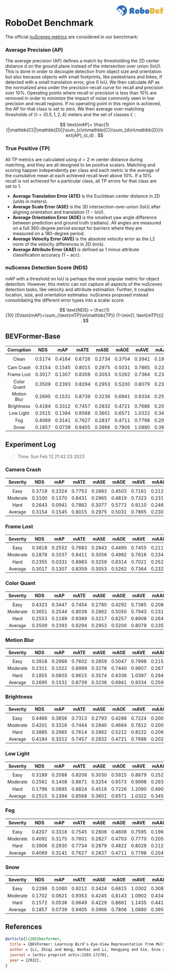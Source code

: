 <img src="../figs/logo2.png" align="right" width="30%">

# RoboDet Benchmark

The official [nuScenes metrics](https://www.nuscenes.org/object-detection/?externalData=all&mapData=all&modalities=Any) are considered in our benchmark:

### Average Precision (AP)

The average precision (AP) defines a match by thresholding the 2D center distance d on the ground plane instead of the intersection over union (IoU). This is done in order to decouple detection from object size and orientation but also because objects with small footprints, like pedestrians and bikes, if detected with a small translation error, give $0$ IoU.
We then calculate AP as the normalized area under the precision-recall curve for recall and precision over 10%. Operating points where recall or precision is less than $10$% are removed in order to minimize the impact of noise commonly seen in low precision and recall regions. If no operating point in this region is achieved, the AP for that class is set to zero. We then average over-matching thresholds of $\mathbb{D}=\{0.5, 1, 2, 4\}$ meters and the set of classes $\mathbb{C}$ :

$$
\text{mAP}= \frac{1}{|\mathbb{C}||\mathbb{D}|}\sum_{c\in\mathbb{C}}\sum_{d\in\mathbb{D}}\text{AP}_{c,d} .
$$

### True Positive (TP)

All TP metrics are calculated using $d=2$ m center distance during matching, and they are all designed to be positive scalars. Matching and scoring happen independently per class and each metric is the average of the cumulative mean at each achieved recall level above $10$%. If a $10$% recall is not achieved for a particular class, all TP errors for that class are set to $1$. 

- **Average Translation Error (ATE)** is the Euclidean center distance in 2D (units in meters). 
- **Average Scale Error (ASE)** is the 3D intersection-over-union (IoU) after aligning orientation and translation ($1$ − IoU).
- **Average Orientation Error (AOE)** is the smallest yaw angle difference between prediction and ground truth (radians). All angles are measured on a full $360$-degree period except for barriers where they are measured on a $180$-degree period.
- **Average Velocity Error (AVE)** is the absolute velocity error as the L2 norm of the velocity differences in 2D (m/s).
- **Average Attribute Error (AAE)** is defined as $1$ minus attribute classification accuracy ($1$ − acc).

### nuScenes Detection Score (NDS)
mAP with a threshold on IoU is perhaps the most popular metric for object detection. However, this metric can not capture all aspects of the nuScenes detection tasks, like velocity and attribute estimation. Further, it couples location, size, and orientation estimates. nuScenes proposed instead consolidating the different error types into a scalar score:

$$
\text{NDS} = \frac{1}{10} [5\text{mAP}+\sum_{\text{mTP}\in\mathbb{TP}} (1-\min(1, \text{mTP}))] .
$$


## BEVFormer-Base

| **Corruption** | **NDS** | **mAP** | **mATE** | **mASE** | **mAOE** | **mAVE** | **mAAE** |
| :------------: | :-----: | :-----: | :------: | :------: | :------: | :------: | :------: |
| |
| Clean       | 0.5174    | 0.4164    | 0.6726     | 0.2734     | 0.3704     | 0.3941     | 0.1974     |
| |
| Cam Crash   | 0.3154    | 0.1545    | 0.8015     | 0.2975     | 0.5031     | 0.7865     | 0.2301     |
| Frame Lost  | 0.3017    | 0.1307    | 0.8359     | 0.3053     | 0.5262     | 0.7364     | 0.2328     |
| Color Quant | 0.3509    | 0.2393    | 0.8294     | 0.2953     | 0.5200     | 0.8079     | 0.2350     |
| Motion Blur | 0.2695    | 0.1531    | 0.8739     | 0.3236     | 0.6941     | 0.9334     | 0.2592     |
| Brightness  | 0.4184    | 0.3312    | 0.7457     | 0.2832     | 0.4721     | 0.7686     | 0.2024     |
| Low Light   | 0.2515    | 0.1394    | 0.8568     | 0.3601     | 0.6571     | 1.0322     | 0.3453     |
| Fog         | 0.4069    | 0.3141    | 0.7627     | 0.2837     | 0.4711     | 0.7798     | 0.2046     |
| Snow        | 0.1857    | 0.0739    | 0.9405     | 0.3966     | 0.7806     | 1.0880     | 0.3951     |


## Experiment Log

> Time: Sun Feb 12 21:42:23 2023


### Camera Crash

| **Severity** | **NDS** | **mAP** | **mATE** | **mASE** | **mAOE** | **mAVE** | **mAAE** |
| :----------: | :-----: | :-----: | :------: | :------: | :------: | :------: | :------: |
| |
| Easy         | 0.3719    | 0.2324    | 0.7753     | 0.2883     | 0.4503     | 0.7161     | 0.2127     |
| Moderate     | 0.3100    | 0.1370    | 0.8431     | 0.2965     | 0.4819     | 0.7323     | 0.2315     |
| Hard         | 0.2643    | 0.0941    | 0.7862     | 0.3077     | 0.5772     | 0.9110     | 0.2460     |
| Average      | 0.3154    | 0.1545    | 0.8015     | 0.2975     | 0.5031     | 0.7865     | 0.2301     |


### Frame Lost

| **Severity** | **NDS** | **mAP** | **mATE** | **mASE** | **mAOE** | **mAVE** | **mAAE** |
| :----------: | :-----: | :-----: | :------: | :------: | :------: | :------: | :------: |
| |
| Easy         | 0.3818    | 0.2552    | 0.7683     | 0.2843     | 0.4490     | 0.7455     | 0.2110     |
| Moderate     | 0.2878    | 0.1037    | 0.8411     | 0.3056     | 0.4982     | 0.7616     | 0.2345     |
| Hard         | 0.2355    | 0.0331    | 0.8983     | 0.3259     | 0.6314     | 0.7021     | 0.2528     |
| Average      | 0.3017    | 0.1307    | 0.8359     | 0.3053     | 0.5262     | 0.7364     | 0.2328     |


### Color Quant

| **Severity** | **NDS** | **mAP** | **mATE** | **mASE** | **mAOE** | **mAVE** | **mAAE** |
| :----------: | :-----: | :-----: | :------: | :------: | :------: | :------: | :------: |
| |
| Easy         | 0.4323    | 0.3447    | 0.7454     | 0.2780     | 0.4292     | 0.7385     | 0.2088     |
| Moderate     | 0.3651    | 0.2544    | 0.8038     | 0.2862     | 0.5050     | 0.7943     | 0.2318     |
| Hard         | 0.2553    | 0.1189    | 0.9389     | 0.3217     | 0.6257     | 0.8908     | 0.2643     |
| Average      | 0.3509    | 0.2393    | 0.8294     | 0.2953     | 0.5200     | 0.8079     | 0.2350     |


### Motion Blur

| **Severity** | **NDS** | **mAP** | **mATE** | **mASE** | **mAOE** | **mAVE** | **mAAE** |
| :----------: | :-----: | :-----: | :------: | :------: | :------: | :------: | :------: |
| |
| Easy         | 0.3918    | 0.2968    | 0.7602     | 0.2859     | 0.5047     | 0.7998     | 0.2152     |
| Moderate     | 0.2311    | 0.1022    | 0.8999     | 0.3276     | 0.7440     | 0.9607     | 0.2679     |
| Hard         | 0.1855    | 0.0603    | 0.9615     | 0.3574     | 0.8336     | 1.0397     | 0.2944     |
| Average      | 0.2695    | 0.1531    | 0.8739     | 0.3236     | 0.6941     | 0.9334     | 0.2592     |


### Brightness

| **Severity** | **NDS** | **mAP** | **mATE** | **mASE** | **mAOE** | **mAVE** | **mAAE** |
| :----------: | :-----: | :-----: | :------: | :------: | :------: | :------: | :------: |
| |
| Easy         | 0.4466    | 0.3656    | 0.7313     | 0.2793     | 0.4288     | 0.7224     | 0.2001     |
| Moderate     | 0.4201    | 0.3316    | 0.7444     | 0.2840     | 0.4664     | 0.7612     | 0.2009     |
| Hard         | 0.3885    | 0.2965    | 0.7614     | 0.2862     | 0.5212     | 0.8222     | 0.2061     |
| Average      | 0.4184    | 0.3312    | 0.7457     | 0.2832     | 0.4721     | 0.7686     | 0.2024     |


### Low Light

| **Severity** | **NDS** | **mAP** | **mATE** | **mASE** | **mAOE** | **mAVE** | **mAAE** |
| :----------: | :-----: | :-----: | :------: | :------: | :------: | :------: | :------: |
| |
| Easy         | 0.3189    | 0.2088    | 0.8208     | 0.3030     | 0.5915     | 0.8879     | 0.2525     |
| Moderate     | 0.2561    | 0.1408    | 0.8671     | 0.3254     | 0.6573     | 0.9998     | 0.2933     |
| Hard         | 0.1796    | 0.0685    | 0.8824     | 0.4518     | 0.7226     | 1.2090     | 0.4900     |
| Average      | 0.2515    | 0.1394    | 0.8568     | 0.3601     | 0.6571     | 1.0322     | 0.3453     |


### Fog

| **Severity** | **NDS** | **mAP** | **mATE** | **mASE** | **mAOE** | **mAVE** | **mAAE** |
| :----------: | :-----: | :-----: | :------: | :------: | :------: | :------: | :------: |
| |
| Easy         | 0.4207    | 0.3318    | 0.7545     | 0.2806     | 0.4608     | 0.7595     | 0.1968     |
| Moderate     | 0.4092    | 0.3175    | 0.7601     | 0.2827     | 0.4703     | 0.7770     | 0.2051     |
| Hard         | 0.3906    | 0.2930    | 0.7734     | 0.2879     | 0.4822     | 0.8029     | 0.2120     |
| Average      | 0.4069    | 0.3141    | 0.7627     | 0.2837     | 0.4711     | 0.7798     | 0.2046     |


### Snow

| **Severity** | **NDS** | **mAP** | **mATE** | **mASE** | **mAOE** | **mAVE** | **mAAE** |
| :----------: | :-----: | :-----: | :------: | :------: | :------: | :------: | :------: |
| |
| Easy         | 0.2296    | 0.1060    | 0.9212     | 0.3424     | 0.6615     | 1.0302     | 0.3087     |
| Moderate     | 0.1702    | 0.0621    | 0.9353     | 0.4245     | 0.8143     | 1.0902     | 0.4346     |
| Hard         | 0.1572    | 0.0536    | 0.9649     | 0.4229     | 0.8661     | 1.1435     | 0.4419     |
| Average      | 0.1857    | 0.0739    | 0.9405     | 0.3966     | 0.7806     | 1.0880     | 0.3951     |



## References

```bib
@article{li2022bevformer,
  title = {BEVFormer: Learning Bird’s-Eye-View Representation from Multi-Camera Images via Spatiotemporal Transformers},
  author = {Li, Zhiqi and Wang, Wenhai and Li, Hongyang and Xie, Enze and Sima, Chonghao and Lu, Tong and Qiao, Yu and Dai, Jifeng},
  journal = {arXiv preprint arXiv:2203.17270},
  year = {2022},
}
```
